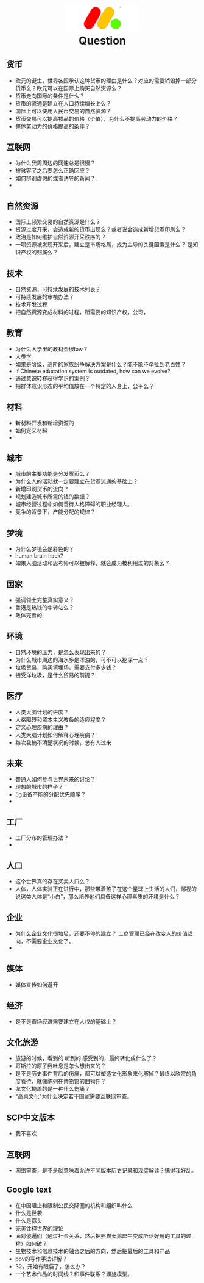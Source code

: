  <h1  align="center"> 
  <br>
  <a href="https://github.com/shuzijianzao/Spiral3D/blob/master/Picture/SHUZIJIANZAO"><img src="https://github.com/shuzijianzao/Spiral3D/blob/master/Picture/SHUZIJIANZAO.png" alt="SHUZIJIANZAO" width="200"></a>
  <br>
   Question
  <br>
</h1>

## 货币
- 欧元的诞生，世界各国承认这种货币的理由是什么？对应的需要销毁掉一部分货币么？欧元可以在国际上购买自然资源么？
- 货币走向国际的条件是什么？
- 货币的流通是建立在人口持续增长上么？
- 国际上可以使用人民币交易的自然资源？
- 货币交易可以提高物品的价格（价值），为什么不提高劳动力的价格？
- 整体劳动力的价格提高的条件？

## 互联网
- 为什么我周周边的网速总是很慢？
- 被骇客了之后要怎么正确回应？
- 如何辨别虚假的或者诱导的新闻？
- 

## 自然资源
- 国际上频繁交易的自然资源是什么？
- 资源过度开采，会造成新的货币出现么？或者说会造成新增货币印刷么？
- 政治是如何维护自然资源开采秩序的？
- 一项资源被发现开采后，建立是市场格局，成为主导的关键因素是什么？ 是知识产权的归属么？

## 技术
- 自然资源，可持续发展的技术列表？
- 可持续发展的审核办法？
- 技术开发过程
- 把自然资源变成材料的过程，所需要的知识产权，公司，

## 教育
- 为什么大学里的教材会很low？
- 人类学。
- 如果是阶级，高阶的家族纷争解决方案是什么？能不能不牵扯到老百姓？
- If Chinese education system is outdated, how can we evolve?
- 通过意识转移获得学识的案例？
- 把群体意识形态的平均值放在一个特定的人身上，公平么？

## 材料
- 新材料开发和新增资源的
- 如何定义材料
- 

## 城市
- 城市的主要功能是分发货币么？
- 为什么人的活动就一定要建立在货币流通的基础上？
- 新增印刷货币的流向？
- 规划建造城市所需的钱的数据？
- 城市经营过程中如何善待人格障碍的职业经理人。
- 竞争的背景下，产能分配的规律？

## 梦境
- 为什么梦境会是彩色的？
- human brain hack?
- 如果大脑活动和思考师可以被解释，就会成为被利用过的对象么？

## 国家
- 强调领土完整真实意义？
- 香港是热钱的中转站么？
- 政体完善的

## 环境
- 自然环境的压力，是怎么表现出来的？
- 为什么城市周边的海水多是浑浊的，可不可以挖深一点？
- 垃圾贸易，购买填埋场，需要支付多少钱？
- 接受洋垃圾，是什么贸易的前提？

## 医疗
- 人类大脑计划的进度？
- 人格障碍和资本主义教条的适应程度？
- 定义心理疾病的理由？
- 人类大脑计划如何解释心理疾病？
- 每次我搞不清楚状况的时候，总有人过来

## 未来
- 普通人如何参与世界未来的讨论？
- 理想的城市的样子？
- 5g设备产能的分配优先顺序？
- 

## 工厂
- 工厂分布的管理办法？
- 

## 人口
- 这个世界真的存在买卖人口么？
- 人体，人体实验正在进行中，那些带着孩子在这个星球上生活的人们，鄙视的说这类人体是“小白”，那么培养他们具备这样心理素质的环境是什么？

## 企业
- 为什么企业文化很垃圾，还要不停的建立？
  工商管理已经在改变人的价值趋向，不需要企业文化了。
- 

## 媒体
- 媒体宣传如何避开

## 经济
- 是不是市场经济需要建立在人权的基础上？

## 文化旅游
- 旅游的时候，看到的 听到的 感受到的，最终转化成什么了？
- 哥斯拉的原子我吐息是怎么想出来的？
- 是不是历史事件背后的伤痛，都可以塑造文化形象来化解掉？最终以欣赏的角度看待，就像陈列在博物馆的旧物件？
- 龙文化掩盖的是一种什么伤痛？
- "高桌文化"为什么决定若干国家需要互联网审查。

## SCP中文版本
- 我不喜欢


## 互联网
- 网络审查，是不是就意味着允许不同版本历史记录和现实解读？搞得我好乱。

## Google text
- 在中国阻止和限制公民交际圈的机构和组织叫什么
- 什么是世袭
- 什么是寡头
- 完美诠释世界的理论
- 面对傻逼们（通过社会关系，然后把熊猫天鹅犀牛变成听话好用的工具的过程）如何破？
- 生物技术和信息技术的融合之后的方向，然后把最后的工具和产品
- pov的写作手法详解？
- 32，开始有眼袋了，怎么办？
- 一个艺术作品的时间线？和事件联系？螺旋模型。